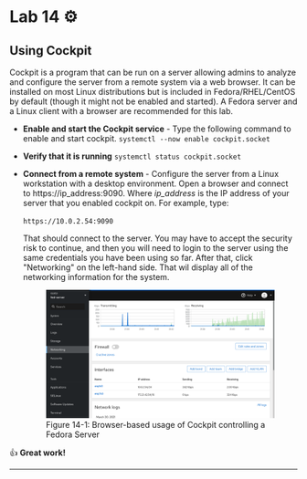 # Lab 14 ⚙️

## Using Cockpit

Cockpit is a program that can be run on a server allowing admins to analyze and configure the server from a remote system via a web browser. It can be installed on most Linux distributions but is included in Fedora/RHEL/CentOS by default (though it might not be enabled and started). A Fedora server and a Linux client with a browser are recommended for this lab.

- **Enable and start the Cockpit service** - Type the following command to enable and start cockpit.
	`systemctl --now enable cockpit.socket`

- **Verify that it is running** 
	`systemctl status cockpit.socket`

- **Connect from a remote system** - Configure the server from a Linux workstation with a desktop environment. Open a browser and connect to https://ip_address:9090. Where *ip_address* is the IP address of your server that you enabled cockpit on. For example, type: 

	`https://10.0.2.54:9090`

	That should connect to the server. You may have to accept the security risk to continue, and then you will need to login to the server using the same credentials you have been using so far. After that, click "Networking" on the left-hand side. That wil display all of the networking information for the system.

	<figure>
  <img src="../../images/fedora-cockpit.png" />
  <figcaption>Figure 14-1: Browser-based usage of Cockpit controlling a Fedora Server</figcaption>
</figure>

 👍 **Great work!**

---
